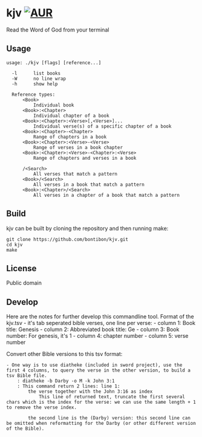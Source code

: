 # kjv [![AUR](https://img.shields.io/badge/AUR-kjv--git-blue.svg)](https://aur.archlinux.org/packages/kjv-git/)

Read the Word of God from your terminal

## Usage

    usage: ./kjv [flags] [reference...]

      -l      list books
      -W      no line wrap
      -h      show help

      Reference types:
          <Book>
              Individual book
          <Book>:<Chapter>
              Individual chapter of a book
          <Book>:<Chapter>:<Verse>[,<Verse>]...
              Individual verse(s) of a specific chapter of a book
          <Book>:<Chapter>-<Chapter>
              Range of chapters in a book
          <Book>:<Chapter>:<Verse>-<Verse>
              Range of verses in a book chapter
          <Book>:<Chapter>:<Verse>-<Chapter>:<Verse>
              Range of chapters and verses in a book

          /<Search>
              All verses that match a pattern
          <Book>/<Search>
              All verses in a book that match a pattern
          <Book>:<Chapter>/<Search>
              All verses in a chapter of a book that match a pattern

## Build

kjv can be built by cloning the repository and then running make:

    git clone https://github.com/bontibon/kjv.git
    cd kjv
    make

## License

Public domain

## Develop

Here are the notes for further develop this commandline tool.
    Format of the kjv.tsv - it's tab seperated bible verses, one line per verse:
       - column 1: Book title: Genesis
       - column 2: Abbreviated book title: Ge
       - column 3: Book number: For genesis, it's 1
       - column 4: chapter number
       - column 5: verse number
   
   Convert other Bible versions to this tsv format:
   
    - One way is to use diatheke (included in sword project), use the first 4 columns, to query the verse in the other version, to build a tsv Bible file.
        : diatheke -b Darby -o M -k John 3:1
        : This command return 2 lines: line 1: 
            the verse together with the John 3:16 as index 
                This line of returned text, truncate the first several chars which is the index for the verse: we can use the same length + 1 to remove the verse index.
                
            the second line is the (Darby) version: this second line can be omitted when reformatting for the Darby (or other different version of the Bible).
            
